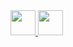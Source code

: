 

<div>
  <a href="https://github.com/elielson-andre">
  <img height="40px" src="https://www.qsl.net/kb9vme/images/firewall.gif"/>
  <img height="40px" src="https://clipart-library.com/img/1998710.gif"/>

</div>
